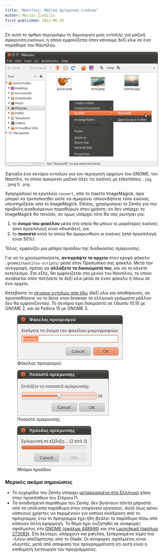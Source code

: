```yaml
---
title: "Ναυτίλος: Μαζική σμίκρυνση εικόνων"
Author: Marios Zindilis
first-published: 2011-06-29
---
```


Σε αυτό το άρθρο περιγράφω τη δημιουργία μιας εντολής για μαζική σμίκρυνση εικόνων, η οποία εμφανίζεται όταν κάνουμε
δεξί κλικ σε ένα παράθυρο του Ναυτίλου.

<!-- read more -->

![Μενού του Ναυτίλου](nautilus-resizeall-0.png)

Έφτιαξα ένα σενάριο εντολών για τον περιηγητή αρχείων του GNOME, τον Ναυτίλο, το οποίο σμικρύνει μαζικά όλες τις
εικόνες με επεκτάσεις `.jpg`, `.jpeg` ή `.png`.

Χρησιμοποιεί το εργαλείο `convert`, από το πακέτο ImageMagick, άρα 
μπορεί να τροποποιηθεί ώστε να σμικρύνει οποιονδήποτε τύπο εικόνας 
υποστηρίζεται από το ImageMagick. Επίσης, χρησιμοποιεί το Zenity για 
την προβολή αναδυόμενων παραθύρων στον χρήστη: αν δεν υπάρχει το 
ImageMagick θα τσινίσει, αν όμως υπάρχει τότε θα σας ρωτήσει για:

1.  το <strong>όνομα του φακέλου</strong> μέσα στο οποίο θα μπουν οι 
    μικρότερες εικόνες (από προεπιλογή είναι «thumbs»), και
2.  το <strong>ποσοστό</strong> κατά το οποίο θα σμικρυνθούν οι 
    εικόνες (από προεπιλογή είναι 50%).

Τέλος, εμφανίζει μια μπάρα προόδου της διαδικασίας σμίκρυνσης.

Για να το χρησιμοποιήσετε, <strong>αντιγράψτε το αρχείο</strong> στον 
κρυφό φάκελο <code>.gnome2/nautilus-scripts/</code> μέσα στον Προσωπικό 
σας φάκελο. Μετά την αντιγραφή, πρέπει να <strong>αλλάξετε τα δικαιώματά 
του</strong>, και να το κάνετε εκτελέσιμο. Στο εξής, θα εμφανίζεται στο 
μενού του Ναυτίλου, το οποίο αναδύεται όταν πατήσετε το δεξί κλικ μέσα 
σε έναν φάκελο ή πάνω σε ένα αρχείο. 

Κατεβάστε το [σενάριο εντολών από έδω](https://github.com/marios-zindilis/Scripts/blob/master/Bash/ResizeAll) (δεξί κλικ και
αποθήκευση, αν προσπαθήσετε να το δείτε στον browser τα ελληνικά γράμματα 
μάλλον δεν θα εμφανίζονται). Το σενάριο έχει δοκιμαστεί σε Ubuntu 10.10 με 
GNOME 2, και σε Fedora 15 με GNOME 3.

<div class="container">
<figure class="col-md-4">
<a href="/static/img/nautilus-resizeall-1.png">
<img src="/static/img/nautilus-resizeall-1.png" alt="Καθορισμός φακέλου προορισμού" title="Καθορισμός φακέλου προορισμού" />
</a>
<figcaption>Φάκελος προορισμού</figcaption>
</figure>

<figure class="col-md-4">
<a href="/static/img/nautilus-resizeall-2.png">
<img src="/static/img/nautilus-resizeall-2.png" alt="Ποσοστό σμίκρυνσης" title="Ποσοστό σμίκρυνσης" /> 
</a>
<figcaption>Ποσοστό σμίκρυνσης</figcaption>
</figure>

<figure class="col-md-4">
<a href="/static/img/nautilus-resizeall-3.png">
<img src="/static/img/nautilus-resizeall-3.png" alt="Μπάρα προόδου" title="Μπάρα προόδου" />
</a>
<figcaption>Μπάρα προόδου</figcaption>
</figure>
</div>

### Μερικές ακόμα σημειώσεις ###

*   Το εγχειρίδιο του Zenity υπάρχει [μεταφρασμένο στα Ελληνικά](http://library.gnome.org/users/zenity/stable/zenity-introduction.html.el) 
    χάρη στην προσπάθεια του Στέριου Π.
*   Τα αναδυόμενα παράθυρα του Zenity, δεν βγαίνουν πάντα μπροστά από 
    τα υπόλοιπα παράθυρα στην επιφάνεια εργασίας. Αυτό ίσως κάνει 
    κάποιους χρήστες να περιμένουν για κάποια ανάδραση από το πρόγραμμα, 
    ενώ το πρόγραμμα έχει ήδη βγάλει το παράθυρο πίσω από κάποιαν άλλη 
    εφαρμογή. Το θέμα έχει συζητηθεί σε αναφορές σφάλματος στο <a href="https://bugzilla.gnome.org/show_bug.cgi?id=448946">GNOME (σφάλμα 448946)</a> και στο <a href="https://bugs.launchpad.net/ubuntu/+source/zenity/+bug/272083">Launchpad (σφάλμα 272083)</a>. Στο δεύτερο, υπάρχουν και patches, ξεπερασμένα τώρα πια -λόγω απεξάρτησης από το Glade. Οι αναφορές σφάλματος είναι κλειστές, μετά από απόφαση του προγραμματιστή ότι αυτή είναι η επιθυμητή λειτουργία του προγράμματος.
